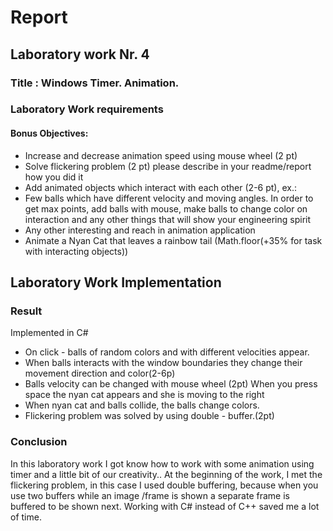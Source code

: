 
# Report

## Laboratory work Nr. 4

### Title : Windows Timer. Animation.

### Laboratory Work requirements

#### Bonus Objectives:

- Increase and decrease animation speed using mouse wheel (2 pt)
- Solve flickering problem (2 pt) please describe in your readme/report how you did it
- Add animated objects which interact with each other (2-6 pt), ex.:
 - Few balls which have different velocity and moving angles. In order to get max points, add balls with mouse, make balls to change color on interaction and any other things that will show your engineering spirit
 - Any other interesting and reach in animation application
- Animate a Nyan Cat that leaves a rainbow tail (Math.floor(+35% for task with interacting objects))

 
## Laboratory Work Implementation

### Result
Implemented in C#

- On click - balls of random colors and with different velocities appear.
- When balls interacts with the window boundaries they change their movement direction and color(2-6p)
- Balls velocity can be changed with mouse wheel (2pt)
When you press space the nyan cat appears and she is moving to the right
- When nyan cat and balls collide, the balls change colors.
- Flickering problem was solved by using double - buffer.(2pt)



### Conclusion
In this laboratory work I got know how to work with some animation using timer and a little bit of our creativity.. At the beginning of the work, I met the flickering problem, in this case I used double buffering, because when you use two buffers while an image /frame is shown a separate frame is buffered to be shown next. Working with C# instead of C++ saved me a lot of time.
